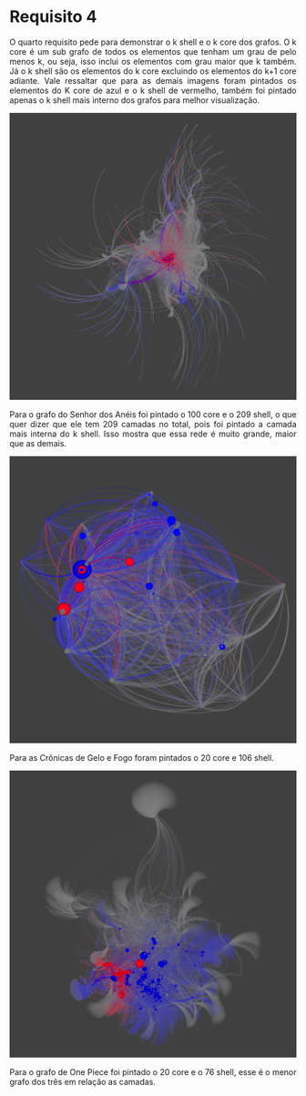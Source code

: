 <h1>Requisito 4</h1>

<p align=justify>
O quarto requisito pede para demonstrar o k shell e o k core dos grafos. O k core é um sub grafo de todos os elementos que tenham um grau de pelo menos k, ou seja, isso inclui os elementos com grau maior que k também. Já o k shell são os elementos do k core excluindo os elementos do k+1 core adiante. Vale ressaltar que para as demais imagens foram pintados os elementos do K core de azul e o k shell de vermelho, também foi pintado apenas o k shell mais interno dos grafos para melhor visualização.
</p>

![lotr k](https://github.com/ViniciusBulhoes/AED2/blob/main/U3T1/Requisito_04/img/lotr_kcore100_kshell209.png)

<p align=justify>
Para o grafo do Senhor dos Anéis foi pintado o 100 core e o 209 shell, o que quer dizer que ele tem 209 camadas no total, pois foi pintado a camada mais interna do k shell. Isso mostra que essa rede é muito grande, maior que as demais.
</p>

![asoiaf k](https://github.com/ViniciusBulhoes/AED2/blob/main/U3T1/Requisito_04/img/asoiaf_kcore20_kshell106.png)

<p align=justify>
Para as Crônicas de Gelo e Fogo foram pintados o 20 core e 106 shell.
</p>

![op k](https://github.com/ViniciusBulhoes/AED2/blob/main/U3T1/Requisito_04/img/one_piece_kcore20_kshell76.png)

<p align=justify>
Para o grafo de One Piece foi pintado o 20 core e o 76 shell, esse é o menor grafo dos três em relação as camadas.
</p>
